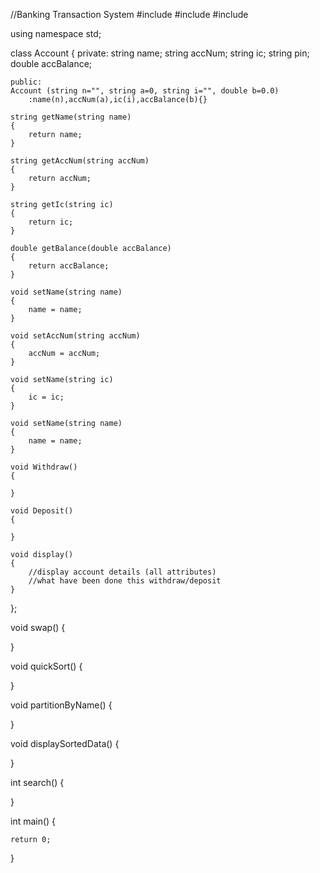 //Banking Transaction System
#include<iostream>
#include<iomanip>
#include<string>

using namespace std;

class Account
{
	private:
	string name;
	string accNum;
	string ic; 
  string pin;
	double accBalance;

	public:
	Account (string n="", string a=0, string i="", double b=0.0)
		:name(n),accNum(a),ic(i),accBalance(b){}

	string getName(string name)
	{
		return name;  
	}

	string getAccNum(string accNum)
	{
		return accNum;
	}

	string getIc(string ic)
	{
		return ic;
	}

	double getBalance(double accBalance)
	{
		return accBalance;
	}

	void setName(string name)
	{
		name = name;
	}

	void setAccNum(string accNum)
	{
		accNum = accNum;
	}

	void setName(string ic)
	{
		ic = ic;
	}

	void setName(string name)
	{
		name = name;
	}

	void Withdraw()
	{

	}

	void Deposit()
	{

	}

	void display()
	{
		//display account details (all attributes)
		//what have been done this withdraw/deposit
	}
};

void swap()
{

}

void quickSort()
{

}

void partitionByName()
{
	
}

void displaySortedData()
{

}

int search()
{

}

int main()
{

	return 0;
}


